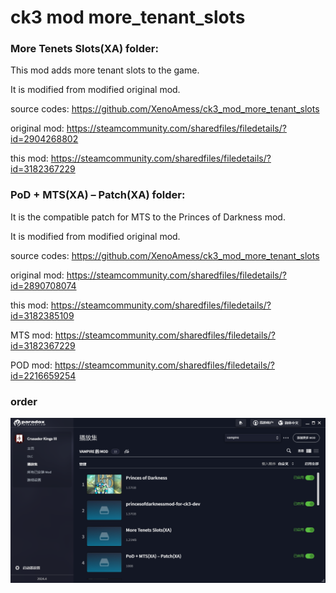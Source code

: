 # ck3 mod more_tenant_slots

### **More Tenets Slots(XA)** folder: 

This mod adds more tenant slots to the game.

It is modified from modified original mod.

source codes: https://github.com/XenoAmess/ck3_mod_more_tenant_slots

original mod: https://steamcommunity.com/sharedfiles/filedetails/?id=2904268802

this mod: https://steamcommunity.com/sharedfiles/filedetails/?id=3182367229

###  **PoD + MTS(XA) – Patch(XA)** folder: 

It is the compatible patch for MTS to the Princes of Darkness mod. 

It is modified from modified original mod.

source codes: https://github.com/XenoAmess/ck3_mod_more_tenant_slots

original mod: https://steamcommunity.com/sharedfiles/filedetails/?id=2890708074

this mod: https://steamcommunity.com/sharedfiles/filedetails/?id=3182385109

MTS mod: https://steamcommunity.com/sharedfiles/filedetails/?id=3182367229

POD mod: https://steamcommunity.com/sharedfiles/filedetails/?id=2216659254

### order

![mods_order](mods_order.png)
